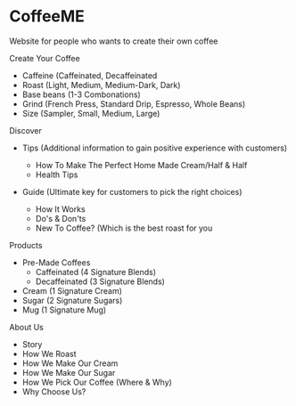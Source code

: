 # CoffeeME
Website for people who wants to create their own coffee
<p>Create Your Coffee
  <ul>
    <li>Caffeine (Caffeinated, Decaffeinated</li>
    <li>Roast (Light, Medium, Medium-Dark, Dark)</li>
    <li>Base beans (1-3 Combonations)</li>
    <li>Grind (French Press, Standard Drip, Espresso, Whole Beans)</li>
    <li>Size (Sampler, Small, Medium, Large)</li>
  </ul>
</p>
<p>Discover
  <ul>
    <li>Tips (Additional information to gain positive experience with customers)</li>
      <ul>
        <li>How To Make The Perfect Home Made Cream/Half & Half</li>
        <li>Health Tips</li>
      </ul>
  </ul>
  <ul>
    <li>Guide (Ultimate key for customers to pick the right choices)</li>
    <ul>
      <li>How It Works</li>
      <li>Do's & Don'ts</li>
      <li>New To Coffee? (Which is the best roast for you</li>
    </ul>
  </ul>
</p>
<p> Products
  <ul>
    <li>Pre-Made Coffees
      <ul>
        <li>Caffeinated (4 Signature Blends)</li>
        <li>Decaffeinated (3 Signature Blends)</li>
      </ul>
    </li>
    <li>Cream (1 Signature Cream)</li>
    <li>Sugar (2 Signature Sugars)</li>
    <li>Mug (1 Signature Mug)</li>
  </ul
</p>
<p>About Us
  <ul>
    <li>Story</li>
    <li>How We Roast</li>
    <li>How We Make Our Cream</li>
    <li>How We Make Our Sugar</li>
    <li>How We Pick Our Coffee (Where & Why)</li>
    <li>Why Choose Us?</li>
  </ul>
</p>
